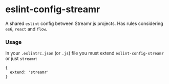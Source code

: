 # eslint-config-streamr

A shared `eslint` config between Streamr js projects. Has rules considering `es6`, `react` and `flow`.

### Usage
In your `.eslintrc.json` (or `.js`) file you must extend `eslint-config-streamr` or just `streamr`:
```
{
  extend: 'streamr'
}
```
